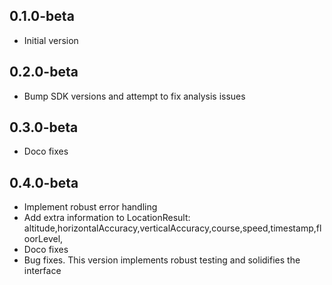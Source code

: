 ## 0.1.0-beta
* Initial version

## 0.2.0-beta
* Bump SDK versions and attempt to fix analysis issues

## 0.3.0-beta
* Doco fixes

## 0.4.0-beta
* Implement robust error handling
* Add extra information to LocationResult: altitude,horizontalAccuracy,verticalAccuracy,course,speed,timestamp,floorLevel,
* Doco fixes
* Bug fixes. This version implements robust testing and solidifies the interface